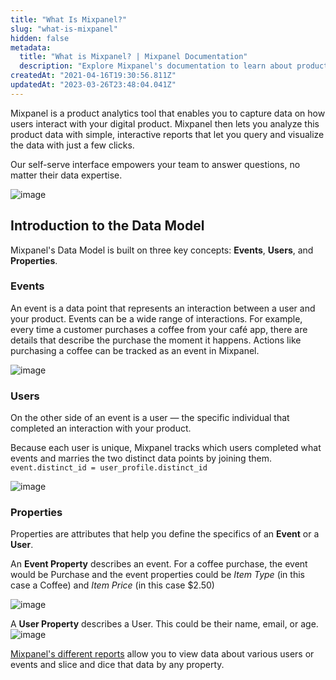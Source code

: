 ```yaml
---
title: "What Is Mixpanel?"
slug: "what-is-mixpanel"
hidden: false
metadata: 
  title: "What is Mixpanel? | Mixpanel Documentation"
  description: "Explore Mixpanel's documentation to learn about product analytics, implementation, data structure, cohorts, SDK integrations, and more."
createdAt: "2021-04-16T19:30:56.811Z"
updatedAt: "2023-03-26T23:48:04.041Z"
---
```

Mixpanel is a product analytics tool that enables you to capture data on how users interact with your digital product. Mixpanel then lets you analyze this product data with simple, interactive reports that let you query and visualize the data with just a few clicks.

Our self-serve interface empowers your team to answer questions, no matter their data expertise.

![image](/Mixpanel_Board.png)

## Introduction to the Data Model
Mixpanel's Data Model is built on three key concepts: **Events**, **Users**, and **Properties**.

### Events
An event is a data point that represents an interaction between a user and your product. Events can be a wide range of interactions. For example, every time a customer purchases a coffee from your café app, there are details that describe the purchase the moment it happens. Actions like purchasing a coffee can be tracked as an event in Mixpanel.

![image](/event-1.svg)
### Users
On the other side of an event is a user — the specific individual that completed an interaction with your product.

Because each user is unique, Mixpanel tracks which users completed what events and marries the two distinct data points by joining them. `event.distinct_id = user_profile.distinct_id`

![image](/events-and-users.svg)
### Properties
Properties are attributes that help you define the specifics of an **Event** or a **User**.

An **Event Property** describes an event. For a coffee purchase, the event would be Purchase and the event properties could be *Item Type* (in this case a Coffee) and *Item Price* (in this case $2.50)

![image](/event.svg)

A **User Property** describes a User. This could be their name, email, or age.
![image](/user-profile.svg)

[Mixpanel's different reports](/docs/analysis/reports) allow you to view data about various users or events and slice and dice that data by any property.
